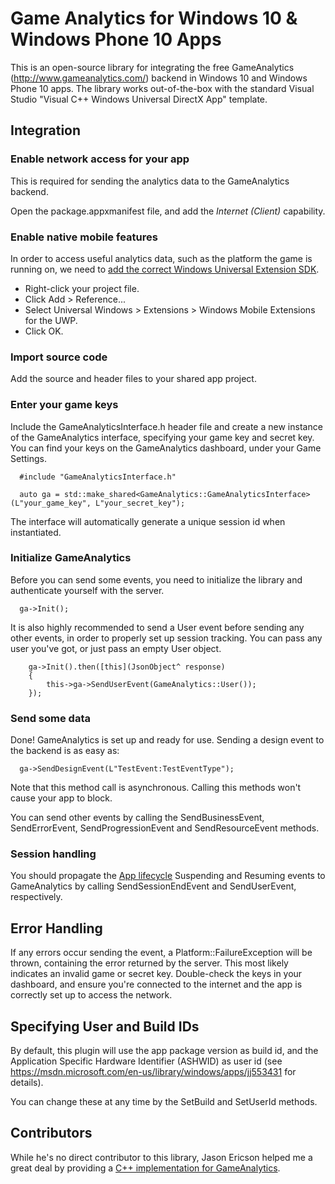 # Game Analytics for Windows 10 & Windows Phone 10 Apps

This is an open-source library for integrating the free GameAnalytics (http://www.gameanalytics.com/) backend in Windows 10 and Windows Phone 10 apps. The library works out-of-the-box with the standard Visual Studio "Visual C++ Windows Universal DirectX App" template.

## Integration

### Enable network access for your app

This is required for sending the analytics data to the GameAnalytics backend.

Open the package.appxmanifest file, and add the _Internet (Client)_ capability.

### Enable native mobile features

In order to access useful analytics data, such as the platform the game is running on, we need to [add the correct Windows Universal Extension SDK](https://msdn.microsoft.com/en-us/library/windows/apps/dn705768.aspx#extension_sdks).

* Right-click your project file.
* Click Add > Reference...
* Select Universal Windows > Extensions > Windows Mobile Extensions for the UWP.
* Click OK.

### Import source code

Add the source and header files to your shared app project.

### Enter your game keys

Include the GameAnalyticsInterface.h header file and create a new instance of the GameAnalytics interface, specifying your game key and secret key. You can find your keys on the GameAnalytics dashboard, under your Game Settings.

```
  #include "GameAnalyticsInterface.h"

  auto ga = std::make_shared<GameAnalytics::GameAnalyticsInterface>(L"your_game_key", L"your_secret_key");
```

The interface will automatically generate a unique session id when instantiated.

### Initialize GameAnalytics

Before you can send some events, you need to initialize the library and authenticate yourself with the server.

```
  ga->Init();
```

It is also highly recommended to send a User event before sending any other events, in order to properly set up session tracking. You can pass any user you've got, or just pass an empty User object.

```
	ga->Init().then([this](JsonObject^ response)
	{
		this->ga->SendUserEvent(GameAnalytics::User());
	});
```

### Send some data

Done! GameAnalytics is set up and ready for use. Sending a design event to the backend is as easy as:

```
  ga->SendDesignEvent(L"TestEvent:TestEventType");
```

Note that this method call is asynchronous. Calling this methods won't cause your app to block.

You can send other events by calling the SendBusinessEvent, SendErrorEvent, SendProgressionEvent and SendResourceEvent methods.

### Session handling

You should propagate the [App lifecycle](https://msdn.microsoft.com/en-us/library/windows/apps/xaml/mt243287.aspx) Suspending and Resuming events to GameAnalytics by calling SendSessionEndEvent and SendUserEvent, respectively. 

## Error Handling

If any errors occur sending the event, a Platform::FailureException will be thrown, containing the error returned by the server. This most likely indicates an invalid game or secret key. Double-check the keys in your dashboard, and ensure you're connected to the internet and the app is correctly set up to access the network.

## Specifying User and Build IDs

By default, this plugin will use the app package version as build id, and the Application Specific Hardware Identifier (ASHWID) as user id (see https://msdn.microsoft.com/en-us/library/windows/apps/jj553431 for details).

You can change these at any time by the SetBuild and SetUserId methods.

## Contributors

While he's no direct contributor to this library, Jason Ericson helped me a great deal by providing a [C++ implementation for GameAnalytics](http://jasonericson.blogspot.dk/2013/03/game-analytics-in-c.html).